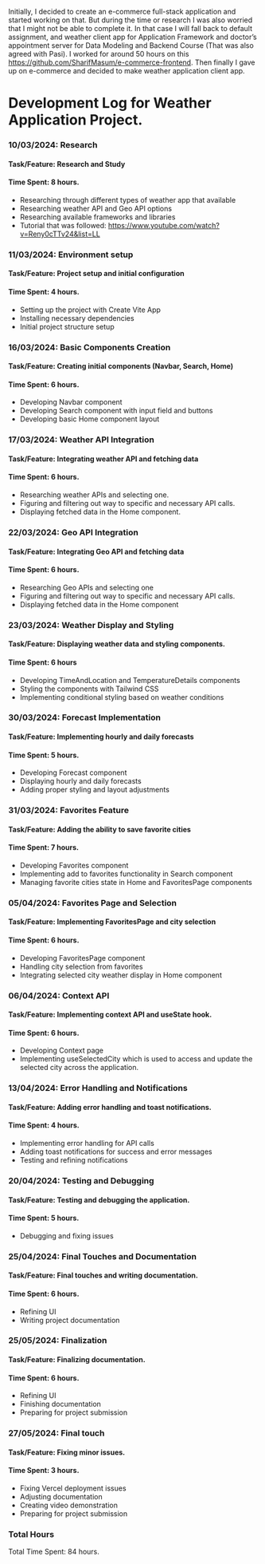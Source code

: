 Initially, I decided to create an e-commerce full-stack application and started working on that. But during the time or research I was also worried that I might not be able to complete it. In that case I will fall back to default assignment, and weather client app for Application Framework and doctor’s appointment server for Data Modeling and Backend Course (That was also agreed with Pasi). I worked for around 50 hours on this https://github.com/SharifMasum/e-commerce-frontend. Then finally I gave up on e-commerce and decided to make weather application client app.

# Development Log for Weather Application Project.
### 10/03/2024: Research
#### Task/Feature: Research and Study
#### Time Spent: 8 hours.
* Researching through different types of weather app that available
* Researching weather API and Geo API options
* Researching available frameworks and libraries
* Tutorial that was followed: https://www.youtube.com/watch?v=Reny0cTTv24&list=LL

### 11/03/2024: Environment setup
#### Task/Feature: Project setup and initial configuration
#### Time Spent: 4 hours.
* Setting up the project with Create Vite App
* Installing necessary dependencies
* Initial project structure setup

### 16/03/2024: Basic Components Creation
#### Task/Feature: Creating initial components (Navbar, Search, Home)
#### Time Spent: 6 hours.
* Developing Navbar component
* Developing Search component with input field and buttons
* Developing basic Home component layout

### 17/03/2024: Weather API Integration
#### Task/Feature: Integrating weather API and fetching data
#### Time Spent: 6 hours.
* Researching weather APIs and selecting one.
* Figuring and filtering out way to specific and necessary API calls.
* Displaying fetched data in the Home component.

### 22/03/2024: Geo API Integration
#### Task/Feature: Integrating Geo API and fetching data
#### Time Spent: 6 hours.
* Researching Geo APIs and selecting one
* Figuring and filtering out way to specific and necessary API calls.
* Displaying fetched data in the Home component

### 23/03/2024: Weather Display and Styling
#### Task/Feature: Displaying weather data and styling components.
#### Time Spent: 6 hours
* Developing TimeAndLocation and TemperatureDetails components
* Styling the components with Tailwind CSS
* Implementing conditional styling based on weather conditions

### 30/03/2024: Forecast Implementation
#### Task/Feature: Implementing hourly and daily forecasts
#### Time Spent: 5 hours.
* Developing Forecast component
* Displaying hourly and daily forecasts
* Adding proper styling and layout adjustments

### 31/03/2024: Favorites Feature
#### Task/Feature: Adding the ability to save favorite cities
#### Time Spent: 7 hours.
* Developing Favorites component
* Implementing add to favorites functionality in Search component
* Managing favorite cities state in Home and FavoritesPage components

### 05/04/2024: Favorites Page and Selection
#### Task/Feature: Implementing FavoritesPage and city selection
#### Time Spent: 6 hours.
* Developing FavoritesPage component
* Handling city selection from favorites
* Integrating selected city weather display in Home component

### 06/04/2024: Context API
#### Task/Feature: Implementing context API and useState hook.
#### Time Spent: 6 hours.
* Developing Context page
* Implementing useSelectedCity which is used to access and update the selected city across the application.

### 13/04/2024: Error Handling and Notifications
#### Task/Feature: Adding error handling and toast notifications.
#### Time Spent: 4 hours.
* Implementing error handling for API calls
* Adding toast notifications for success and error messages
* Testing and refining notifications

### 20/04/2024: Testing and Debugging
#### Task/Feature: Testing and debugging the application.
#### Time Spent: 5 hours.
* Debugging and fixing issues

### 25/04/2024: Final Touches and Documentation
#### Task/Feature: Final touches and writing documentation.
#### Time Spent: 6 hours.
* Refining UI
* Writing project documentation

### 25/05/2024: Finalization
#### Task/Feature: Finalizing documentation.
#### Time Spent: 6 hours.
* Refining UI
* Finishing documentation
* Preparing for project submission

### 27/05/2024: Final touch
#### Task/Feature: Fixing minor issues.
#### Time Spent: 3 hours.
* Fixing Vercel deployment issues
* Adjusting documentation
* Creating video demonstration
* Preparing for project submission

### Total Hours
Total Time Spent: 84 hours.
